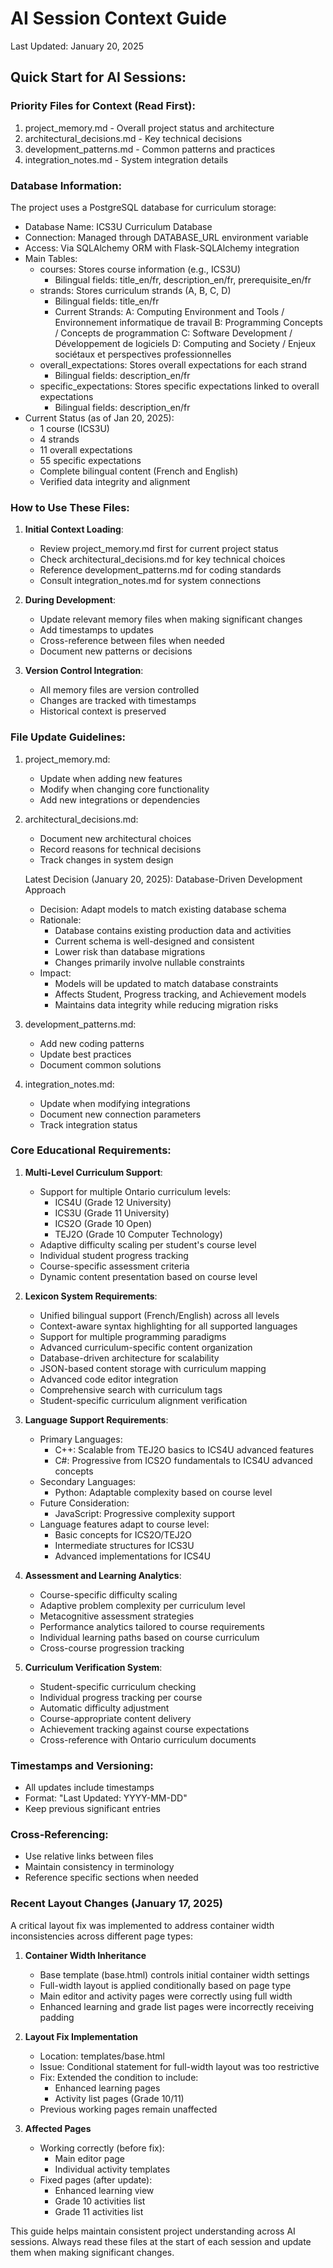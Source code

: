 # AI Session Context Guide
Last Updated: January 20, 2025

## Quick Start for AI Sessions:

### Priority Files for Context (Read First):
1. project_memory.md - Overall project status and architecture
2. architectural_decisions.md - Key technical decisions
3. development_patterns.md - Common patterns and practices
4. integration_notes.md - System integration details

### Database Information:
The project uses a PostgreSQL database for curriculum storage:
- Database Name: ICS3U Curriculum Database
- Connection: Managed through DATABASE_URL environment variable
- Access: Via SQLAlchemy ORM with Flask-SQLAlchemy integration
- Main Tables:
  * courses: Stores course information (e.g., ICS3U)
    - Bilingual fields: title_en/fr, description_en/fr, prerequisite_en/fr
  * strands: Stores curriculum strands (A, B, C, D)
    - Bilingual fields: title_en/fr
    - Current Strands:
      A: Computing Environment and Tools / Environnement informatique de travail
      B: Programming Concepts / Concepts de programmation
      C: Software Development / Développement de logiciels
      D: Computing and Society / Enjeux sociétaux et perspectives professionnelles
  * overall_expectations: Stores overall expectations for each strand
    - Bilingual fields: description_en/fr
  * specific_expectations: Stores specific expectations linked to overall expectations
    - Bilingual fields: description_en/fr
- Current Status (as of Jan 20, 2025):
  * 1 course (ICS3U)
  * 4 strands
  * 11 overall expectations
  * 55 specific expectations
  * Complete bilingual content (French and English)
  * Verified data integrity and alignment

### How to Use These Files:

1. **Initial Context Loading**:
   - Review project_memory.md first for current project status
   - Check architectural_decisions.md for key technical choices
   - Reference development_patterns.md for coding standards
   - Consult integration_notes.md for system connections

2. **During Development**:
   - Update relevant memory files when making significant changes
   - Add timestamps to updates
   - Cross-reference between files when needed
   - Document new patterns or decisions

3. **Version Control Integration**:
   - All memory files are version controlled
   - Changes are tracked with timestamps
   - Historical context is preserved

### File Update Guidelines:

1. project_memory.md:
   - Update when adding new features
   - Modify when changing core functionality
   - Add new integrations or dependencies

2. architectural_decisions.md:
   - Document new architectural choices
   - Record reasons for technical decisions
   - Track changes in system design

   Latest Decision (January 20, 2025):
   Database-Driven Development Approach
   - Decision: Adapt models to match existing database schema
   - Rationale:
     * Database contains existing production data and activities
     * Current schema is well-designed and consistent
     * Lower risk than database migrations
     * Changes primarily involve nullable constraints
   - Impact:
     * Models will be updated to match database constraints
     * Affects Student, Progress tracking, and Achievement models
     * Maintains data integrity while reducing migration risks

3. development_patterns.md:
   - Add new coding patterns
   - Update best practices
   - Document common solutions

4. integration_notes.md:
   - Update when modifying integrations
   - Document new connection parameters
   - Track integration status

### Core Educational Requirements:

1. **Multi-Level Curriculum Support**:
   - Support for multiple Ontario curriculum levels:
     * ICS4U (Grade 12 University)
     * ICS3U (Grade 11 University)
     * ICS2O (Grade 10 Open)
     * TEJ2O (Grade 10 Computer Technology)
   - Adaptive difficulty scaling per student's course level
   - Individual student progress tracking
   - Course-specific assessment criteria
   - Dynamic content presentation based on course level

2. **Lexicon System Requirements**:
   - Unified bilingual support (French/English) across all levels
   - Context-aware syntax highlighting for all supported languages
   - Support for multiple programming paradigms
   - Advanced curriculum-specific content organization
   - Database-driven architecture for scalability
   - JSON-based content storage with curriculum mapping
   - Advanced code editor integration
   - Comprehensive search with curriculum tags
   - Student-specific curriculum alignment verification

3. **Language Support Requirements**:
   - Primary Languages:
     * C++: Scalable from TEJ2O basics to ICS4U advanced features
     * C#: Progressive from ICS2O fundamentals to ICS4U advanced concepts
   - Secondary Languages:
     * Python: Adaptable complexity based on course level
   - Future Consideration:
     * JavaScript: Progressive complexity support
   - Language features adapt to course level:
     * Basic concepts for ICS2O/TEJ2O
     * Intermediate structures for ICS3U
     * Advanced implementations for ICS4U

4. **Assessment and Learning Analytics**:
   - Course-specific difficulty scaling
   - Adaptive problem complexity per curriculum level
   - Metacognitive assessment strategies
   - Performance analytics tailored to course requirements
   - Individual learning paths based on course curriculum
   - Cross-course progression tracking

5. **Curriculum Verification System**:
   - Student-specific curriculum checking
   - Individual progress tracking per course
   - Automatic difficulty adjustment
   - Course-appropriate content delivery
   - Achievement tracking against course expectations
   - Cross-reference with Ontario curriculum documents

### Timestamps and Versioning:
- All updates include timestamps
- Format: "Last Updated: YYYY-MM-DD"
- Keep previous significant entries

### Cross-Referencing:
- Use relative links between files
- Maintain consistency in terminology
- Reference specific sections when needed

### Recent Layout Changes (January 17, 2025)
A critical layout fix was implemented to address container width inconsistencies across different page types:

1. **Container Width Inheritance**
   - Base template (base.html) controls initial container width settings
   - Full-width layout is applied conditionally based on page type
   - Main editor and activity pages were correctly using full width
   - Enhanced learning and grade list pages were incorrectly receiving padding

2. **Layout Fix Implementation**
   - Location: templates/base.html
   - Issue: Conditional statement for full-width layout was too restrictive
   - Fix: Extended the condition to include:
     * Enhanced learning pages
     * Activity list pages (Grade 10/11)
   - Previous working pages remain unaffected

3. **Affected Pages**
   - Working correctly (before fix):
     * Main editor page
     * Individual activity templates
   - Fixed pages (after update):
     * Enhanced learning view
     * Grade 10 activities list
     * Grade 11 activities list

This guide helps maintain consistent project understanding across AI sessions. Always read these files at the start of each session and update them when making significant changes.